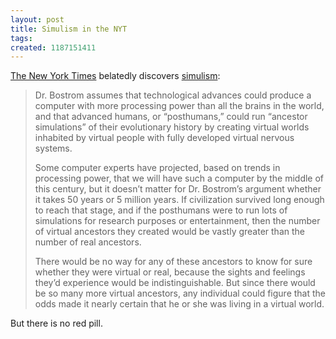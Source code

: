 ```yaml
---
layout: post
title: Simulism in the NYT
tags: 
created: 1187151411
---
```

[The New York Times](http://www.nytimes.com/2007/08/14/science/14tier.html?ei=5124&en=22efff4469281187&ex=1344744000&adxnnl=1&partner=permalink&exprod=permalink&adxnnlx=1187101355-5HWiLxChv9ReqvISlLpTnQ) belatedly discovers [simulism](http://www.simulism.org/):

> Dr. Bostrom assumes that technological advances could produce a computer with more processing power than all the brains in the world, and that advanced humans, or “posthumans,” could run “ancestor simulations” of their evolutionary history by creating virtual worlds inhabited by virtual people with fully developed virtual nervous systems.<!--break-->
>
> Some computer experts have projected, based on trends in processing power, that we will have such a computer by the middle of this century, but it doesn’t matter for Dr. Bostrom’s argument whether it takes 50 years or 5 million years. If civilization survived long enough to reach that stage, and if the posthumans were to run lots of simulations for research purposes or entertainment, then the number of virtual ancestors they created would be vastly greater than the number of real ancestors.
>
> There would be no way for any of these ancestors to know for sure whether they were virtual or real, because the sights and feelings they’d experience would be indistinguishable. But since there would be so many more virtual ancestors, any individual could figure that the odds made it nearly certain that he or she was living in a virtual world.

But there is no red pill.
